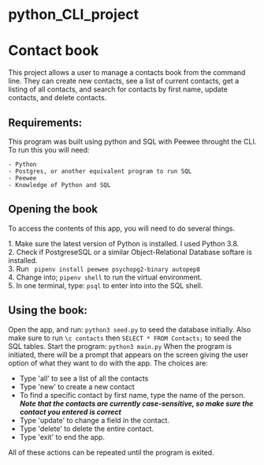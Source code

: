 # python_CLI_project
# Contact book

This project allows a user to manage a contacts book from the command line. They can create new contacts, see a list of current contacts, get a listing of all contacts, and search for contacts by first name, update contacts, and delete contacts.
## Requirements:
This program was built using python and SQL with Peewee throught the CLI. To run this you will need:

    - Python 
    - Postgres, or another equivalent program to run SQL
    - Peewee
    - Knowledge of Python and SQL


## Opening the book
To access the contents of this app, you will need to do several things. 
    <dl>
        <dt>1. Make sure the latest version of Python is installed. I used Python 3.8.</dt>
        <dt>2. Check if PostgreseSQL or a similar Object-Relational Database softare is installed. </dt>
        <dt>3. Run
    ``` 
    pipenv install peewee psychopg2-binary autopep8
    ```</dt>
        <dt>4. Change into; ```pipenv shell``` to run the virtual environment.</dt>
        <dt>5. In one terminal, type: ```psql``` to enter into into the SQL shell.</dt>
    </dl>
    <!-- 6. Make sure there is a database created for your contacts to be store in. If you need to create one:
        ```CREATE DATABASE  <name>```
       -->
## Using the book:
Open the app, and run: ```python3 seed.py``` to seed the database initially. Also make sure to run ```\c contacts``` then ```SELECT * FROM Contacts;``` to seed the SQL tables.
Start the program: ```python3 main.py```
When the program is initiated, there will be a prompt that appears on the screen giving the user option of what they want to do with the app. The choices are: 

- Type 'all' to see a list of all the contacts
- Type 'new' to create a new contact
- To find a specific contact by first name, type the name of the person. 
    ***Note that the contacts are currently case-sensitive, so make sure the contact you entered is correct***
- Type 'update' to change a field in the contact.
- Type 'delete' to delete the entire contact.
- Type 'exit' to end the app.

All of these actions can be repeated until the program is exited.